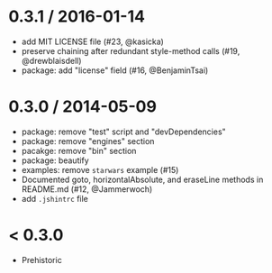 
0.3.1 / 2016-01-14
==================

  * add MIT LICENSE file (#23, @kasicka)
  * preserve chaining after redundant style-method calls (#19, @drewblaisdell)
  * package: add "license" field (#16, @BenjaminTsai)

0.3.0 / 2014-05-09
==================

  * package: remove "test" script and "devDependencies"
  * package: remove "engines" section
  * pacakge: remove "bin" section
  * package: beautify
  * examples: remove `starwars` example (#15)
  * Documented goto, horizontalAbsolute, and eraseLine methods in README.md (#12, @Jammerwoch)
  * add `.jshintrc` file

< 0.3.0
=======

  * Prehistoric
